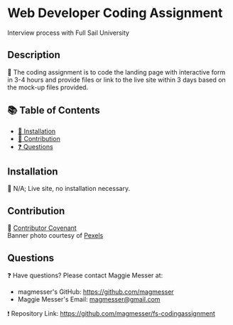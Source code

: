 
  # Web Developer Coding Assignment 
  Interview process with Full Sail University

  ## Description
  🔮 The coding assignment is to code the landing page with interactive form in 3-4 hours and provide files or link to the live site within 3 days based on the mock-up files provided.  

  ## 📚 Table of Contents
  * [🔧 Installation](#installation)
  * [🚧 Contribution](#contribution)
  * [❓ Questions](#questions)
  
  ## Installation
  🔧 N/A; Live site, no installation necessary.

  ## Contribution 
  🚧 [Contributor Covenant](https://www.contributor-covenant.org/) <br> 
  Banner photo courtesy of [Pexels](https://www.pexels.com/photo/creative-female-ethnic-artist-drawing-on-graphics-tablet-7147711/)

  ## Questions
  ❓ Have questions? Please contact Maggie Messer at: <br>
  * magmesser's GitHub: https://github.com/magmesser <br> 
  * Maggie Messer's Email: magmesser@gmail.com <br>
  
  ❗ Repository Link: https://github.com/magmesser/fs-codingassignment

